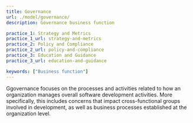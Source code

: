 ```yaml
---
title: Governance
url: ./model/governance/
description: Governance business function

practice_1: Strategy and Metrics
practice_1_url: strategy-and-metrics
practice_2: Policy and Compliance
practice_2_url: policy-and-compliance
practice_3: Education and Guidance
practice_3_url: education-and-guidance

keywords: ["Business function"]
---
```


Ggovernance focuses on the processes and activities related to how an organization manages overall software development activities. More specifically, this includes concerns that impact cross-functional groups involved in development, as well as business processes established at the organization level.

